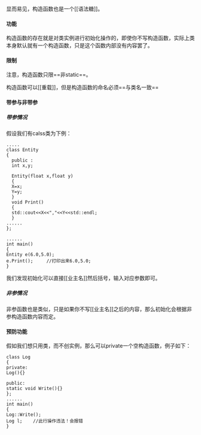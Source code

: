 显而易见，构造函数也是一个[[语法糖]]。

#### 功能
构造函数的存在就是对类实例进行初始化操作的，即使你不写构造函数，实际上类本身默认就有一个构造函数，只是这个函数内部没有内容罢了。
#### 限制
注意，构造函数只限==非static==。

构造函数可以[[重载]]，但是构造函数的命名必须==与类名一致==

#### 带参与非带参
##### 带参情况
假设我们有calss类为下例：

```
.....
class Entity
{
  public :
  int x,y;
  
  Entity(float x,float y)
  {
  X=x;
  Y=y;
  }
  void Print()
  {
  std::cout<<X<<","<<Y<<std::endl;
  }
......
};

......
int main()
{
Entity e(6.0,5.0);
e.Print();     //打印出来6.0,5.0;
}
```

我们发现初始化可以直接[[业主名]]然后括号，输入对应参数即可。

##### 非参情况
非参函数也是类似，只是如果你不写[[业主名]]之后的内容，那么初始化会根据非参构造函数内容而定。

#### 预防功能

假如我们想只用类，而不创实例，那么可以private一个空构造函数，例子如下：

```
class Log
{
private:
Log(){}

public:
static void Write(){}
};
......
int main()
{
Log::Write();
Log l;    //此行操作违法！会报错
}
```